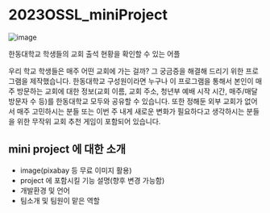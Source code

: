 # 2023OSSL_miniProject

![image](https://user-images.githubusercontent.com/130723603/236840361-b502ef0d-a3c9-404d-9c91-e9087c930d00.png)


한동대학교 학생들의 교회 출석 현황을 확인할 수 있는 어플

우리 학교 학생들은 매주 어떤 교회에 가는 걸까? 그 궁금증을 해결해 드리기 위한 프로그램을 제작했습니다.
한동대학교 구성원이라면 누구나 이 프로그램을 통해서 본인이 매주 방문하는 교회에 대한 정보(교회 이름, 교회 주소, 청년부 예배 시작 시간, 매주/매달 방문자 수 등)를 한동대학교 모두와 공유할 수 있습니다.
또한 정해둔 외부 교회가 없어서 매주 고민하시는 분들 또는 이번 주 내게 새로운 변화가 필요하다고 생각하시는 분들을 위한 무작위 교회 추천 게임이 포함되어 있습니다.

mini project 에 대한 소개
- 
- image(pixabay 등 무료 이미지 활용)
- project 에 포함시킬 기능 설명(향후 변경 가능함)
- 개발환경 및 언어
- 팀소개 및 팀원이 맡은 역할
